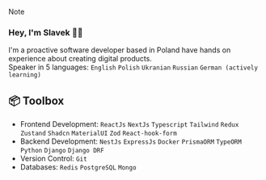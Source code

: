 > [!NOTE]
> ### Hey, I'm Slavek 👋🏽
> I'm a proactive software developer based in Poland have hands on experience about creating digital products. \
> Speaker in 5 languages: `English` `Polish` `Ukranian` `Russian` `German (actively learning)`

## 📦 Toolbox
- Frontend Development: `ReactJs` `NextJs` `Typescript` `Tailwind` `Redux` `Zustand` `Shadcn` `MaterialUI` `Zod` `React-hook-form`
- Backend Development: `NestJs` `ExpressJs` `Docker` `PrismaORM` `TypeORM` `Python` `Django` `Django DRF`
- Version Control: `Git`
- Databases: `Redis` `PostgreSQL` `Mongo`
